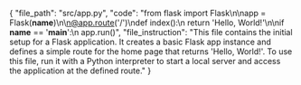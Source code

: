 {
    "file_path": "src/app.py",
    "code": "from flask import Flask\n\napp = Flask(__name__)\n\n@app.route('/')\ndef index():\n    return 'Hello, World!'\n\nif __name__ == '__main__':\n    app.run()",
    "file_instruction": "This file contains the initial setup for a Flask application. It creates a basic Flask app instance and defines a simple route for the home page that returns 'Hello, World!'. To use this file, run it with a Python interpreter to start a local server and access the application at the defined route."
}